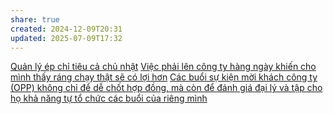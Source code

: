 ```yaml
---
share: true
created: 2024-12-09T20:31
updated: 2025-07-09T17:32
---
```

[Quản lý ép chỉ tiêu cả chủ nhật](./Qu%E1%BA%A3n%20l%C3%BD%20%C3%A9p%20ch%E1%BB%89%20ti%C3%AAu%20c%E1%BA%A3%20ch%E1%BB%A7%20nh%E1%BA%ADt.md)
[Việc phải lên công ty hàng ngày khiến cho mình thấy ráng chạy thật sẽ có lợi hơn](../Vi%E1%BB%87c%20ph%E1%BA%A3i%20l%C3%AAn%20c%C3%B4ng%20ty%20h%C3%A0ng%20ng%C3%A0y%20khi%E1%BA%BFn%20cho%20m%C3%ACnh%20th%E1%BA%A5y%20r%C3%A1ng%20ch%E1%BA%A1y%20th%E1%BA%ADt%20s%E1%BA%BD%20c%C3%B3%20l%E1%BB%A3i%20h%C6%A1n.md)
[Các buổi sự kiện mời khách công ty (OPP) không chỉ để dễ chốt hợp đồng, mà còn để đánh giá đại lý và tập cho họ khả năng tự tổ chức các buổi của riêng mình](../../../../../../%E2%9A%A1Hi%E1%BB%83u%20bi%E1%BA%BFt%20s%C3%A2u/T%E1%BB%95%20ch%E1%BB%A9c%20t%C3%A0i%20ch%C3%ADnh/B%E1%BA%A3o%20hi%E1%BB%83m/Chi%E1%BA%BFn%20l%C6%B0%E1%BB%A3c%20ph%C3%A1t%20tri%E1%BB%83n%20th%E1%BB%8B%20tr%C6%B0%E1%BB%9Dng/C%C3%A1c%20bu%E1%BB%95i%20s%E1%BB%B1%20ki%E1%BB%87n%20m%E1%BB%9Di%20kh%C3%A1ch%20c%C3%B4ng%20ty%20(OPP)%20kh%C3%B4ng%20ch%E1%BB%89%20%C4%91%E1%BB%83%20d%E1%BB%85%20ch%E1%BB%91t%20h%E1%BB%A3p%20%C4%91%E1%BB%93ng,%20m%C3%A0%20c%C3%B2n%20%C4%91%E1%BB%83%20%C4%91%C3%A1nh%20gi%C3%A1%20%C4%91%E1%BA%A1i%20l%C3%BD%20v%C3%A0%20t%E1%BA%ADp%20cho%20h%E1%BB%8D%20kh%E1%BA%A3%20n%C4%83ng%20t%E1%BB%B1%20t%E1%BB%95%20ch%E1%BB%A9c%20c%C3%A1c%20bu%E1%BB%95i%20c%E1%BB%A7a%20ri%C3%AAng%20m%C3%ACnh.md)
